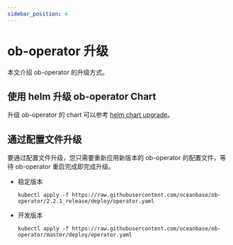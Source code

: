 ```yaml
---
sidebar_position: 4
---
```


# ob-operator 升级

本文介绍 ob-operator 的升级方式。

## 使用 helm 升级 ob-operator Chart

升级 ob-operator 的 chart 可以参考 [helm chart upgrade](https://atlassian.github.io/data-center-helm-charts/userguide/upgrades/HELM_CHART_UPGRADE/)。

## 通过配置文件升级

要通过配置文件升级，您只需要重新应用新版本的 ob-operator 的配置文件，等待 ob-operator 重启完成即完成升级。

- 稳定版本

     ```shell  
     kubectl apply -f https://raw.githubusercontent.com/oceanbase/ob-operator/2.2.1_release/deploy/operator.yaml
     ```

- 开发版本

     ```shell
     kubectl apply -f https://raw.githubusercontent.com/oceanbase/ob-operator/master/deploy/operator.yaml
     ```
